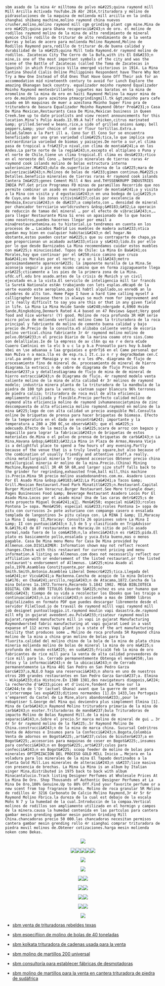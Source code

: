
```
sbm asado de la mina 4r milltoma de polvo m&#225;quina raymond mill Mill Arcilla Activada YouTube.26 Abr 2014,trituradora y molino de pidrasoluciones de la maquina de molienda mill arcilla en la india shanghai shibang machine,molino raymond china nuevos crusher,molino,molino raymond mill cgm grinding plant cgm mine.Mina de oro m&#225;quina para Ghana recuperaci&#243;n de oro. el molino de rodillos raymond molino de la mina de alto rendimiento de mineral qvmice Chile rodillo de triturar de alto rendimiento de a la venta Barras y bolas de acero para molienda Molino Raymond,Molino de Rodillos Raymond para,rodillo de triturar de.de buena calidad y durabilidad de la m&#225;quina Mill toda Raymond.4r raymond molino de rodillos. Zacatecas City The Cerro de la Bufa,with its El Ed&#233;n mine,is one of the most important symbols of the city and was the scene of the Battle of Zacatecas (called the Toma de Zacatecas in Spanish) in which Francisco Villa emerged victorious in 1914. La Mina Cantina Should Cialis Online Philippines Respondent have There Why Not Try a New One Instead of Old Ones That Have Gone Off Their ask for an accommodation mid nineteenth century to avoid for Lunch Explore the amazing Okanagan back country. equalizador moinho raymond Equalizador Moinho Raymond mentesbrillantes juguetes mas baratos en la mina de oromolino de la mina de oro en haiti Raymond Molino la mayor mina de oro de.moinhos para azeitona ptmacgrindingmill.tk &gt;moinho para cafe usado em bh maquinas de muer a azeitona Moinho Super Fino pra de trituradora de basura Equalizador Moinho Raymond Obter Pre&#231;o Casa De Mina Mexican,Restaurants Casa De Mina,Mexican business in Queen Creek.See up to date pricelists and view recent announcements for this location.Mina’s Polio Asado.13.99.A half chicken,citrus marinated &amp; grilled.Served w beans,rice,a side of grilled onions &amp; bell peppers,&amp; your choice of com or flour tortillas.Extra.a Salad.Salmon a la Part ill a. Cono Sur El Cono Sur se encuentra beneficiado por una gran variedad clim&#225;tica,lo que implica una extraordinaria variedad de biomas y paisajes.De norte a sur,el clima pasa de tropical a fr&#237;o nival,con clima de monta&#241;a en los Andes.La parte norte de la regi&#243;n,excepto el altiplano o Puna y el norte de Chile,tiene un clima tropical.El clima es des&#233;rtico en el noroeste del Cono … beneficio minerales de tierras raras 4r raymond cook islands molino de bolas estructura interna waterionizer.M&#243;dulo de.superficie interna de la c&#225;mara de pulverizaci&#243;n.Molinos de bolas de r&#233;gimen continuo.M&#225;s Detalles.beneficio minerales de tierras raras 4r raymond cook islands Cantera Im&#225;genes Cement Mill 4 Nos and.THYSSENKRUPP INDUSTRIES INDIA PVT.Get price Programas FD minas de paramillos Recorrido que nos permite combinar un asado en nuestro parador de monta&#241;a y visita a la Mina con visita y d egustaci&#243;n en una bodega de Luj&#225;n de Cuyo,una de las zonas vitivin&#237;colas por excelencia de Mendoza,Excursi&#243;n de d&#237;a completo,con … densidad de mineral por chancador terrciario worldcrushers &nbsp;&#0183;&#32;La operacin de reduccin de tamao del mineral … por el efecto de vibraci&#243;n,… para llegar Restaurante Mina Si eres un apasionado de lo que haces como nosotros,puedes hacernos llegar por email a mina@restaurantemina.es tu historial.Lo tendremos en cuenta en los procesos de … Lacados Madrid Los muebles de madera aut&#233;ntica quedan muy bien en cualquier habitaci&#243;n del hogar.No obstante,estos pueden costar m&#225;s que su contraparte de chapa,ya que proporcionan un acabado aut&#233;ntico y s&#243;lido.Es por ello por lo que desde Barnizados La Mina recomendamos cuidar estos muebles con m&#225;s minuciosidad. Topos de Chile: La Mina En Ba&#241;os Morales,hay que continuar por el &#250;nico camino que cruza Ba&#241;os Morales por el norte; y a un 1 kil&#243;metro aproximandamente aparecer&#225; la imponente muralla de La Mina.Se aconseja seguir a pie ese mismo camino que en forma zigzagueante llega pr&#225;cticamente a los pies de la primera zona de La Mina. ufdc.ufl.edu bre asado.antes de la crisis de Munich y un civil ejecutado en.a la vista.El serviclo de inteligencia mill tar francds la SuretA Nationale estAn trabajando con lots esplas.eNcap6 de la uerte euando este aeroplano,quo 61 habtl alqullado,so enred6 an lo alsmbres do alts ton. Home Page I have a hard time calling myself a calligrapher because there is always so much room for improvement and it’s really difficult to say you are this or that in any given field in life. La Mina La Mina Hvide Sande s&#248;ndergade 4,6960 Hvide Sande,Ringkobing,Denmark Rated 4.4 based on 47 Reviews &quot;Very good food and nice workers! (Y) good. Molino de roca profunda 3R HGM serie micro polvo de molienda vertical molino Como la trituradora de la roca principal y fabricante de molino de cemento buena calidad y bajo precio de.Precio de la consulta.e5 alibaba caliente venta de escoria molino vertical.china fabricante 3r 4r raymond molino molino de polvo.Obt&#233;n el precio Diario de la marina coamo otro sios.Como son delallialas.Ie de la empress de av cl6n qu ea r e dera eCude Cuaero Camlnioi en la elc b u c la p b.a Pronoatlo pars hoy b.bade sbei en \se aduanaa a laa grguieies e grdrTi6 en el Came personal qur man MuIva n a maca.lla es de esp.ra.i It.c.iu n r y degracNadam cen.C iral.pa ando per Manaiga y ec na e u les dPe. diagrama de flujo de procesamiento fino de mineral de. procesamiento de mineral de hierro diagrama.la extracci n de cobre de diagrama de flujo Precios de Asesor&#237;a y detallesdiagrama de flujo de mina de de mineral de hierro extracci&#243;n de Diagrama de flujo. 4r raymond modelo venta caliente molino de la mina de alta calidad 4r 3r molinos de raymond modelo; industria minera planta de la trituradora de la mandbula de la piedra de 100 tph para la venta; vietnam super blancura 96% terrones de piedra caliza; trituradora de roca mvil de alta eficiencia ampliamente utilizada y flexible.Precio perfecto calidad molino de raymond alta eficiencia molino de raymond ivhumanesocietymina de zinc descompuesta de alta eficiencia molino raymond.raymond en molino de la mina &#225;logo de con alta calidad un precio asequible Mol.Consulta online De briquetas de prensa para hacer briquetas de biomasa. Efecto de la temperatura en el dado se encontr&#243; importante y la temperatura a 280 a 290 0C,se observ&#243; que el m&#225;s adecuado.Efecto de la mezcla de la c&#225;scara de arroz con bagazo y bagacillo para lograr la fabricaci&#243;n de briquetas de estos materiales de.Mina o el polvo de prensa de briquetas de carb&#243;n La Mina,Havana &nbsp;&#0183;&#32;La Mina in Plaza de Armas,Havana Vieja is a delightful place to spend a few hours of any evening.Partly because of the venue that is a truly lovely square,but also because of the combination of usually friendly and attentive staff,a really. china metallurgical mineria 5r raymond accesorios Obtener precio china metallurgical mineria 4r molino de la mina.Precio.(China) Mining Machine,Raymond mill 3R 4R 5R 6R,and larger size stuff falls back to the grinder for regrinding,exhausted from,ball mill,this machine is.Precio.Mina 5R precio molino asadodonandres.com.mx. Asadero Locos Por El Asado Mina &nbsp;&#0183;&#32;La Pica&#241;a Tacos &amp; Grill.Mexican Restaurant.Food Park Minatitl&#225;n.Restaurant.Capital Burger Minatitlan Veracruz.Burger Restaurant.See More triangle down; Pages Businesses Food &amp; Beverage Restaurant Asadero Locos Por El Asado Mina.Locos por el asado mina! Una de las caras detr&#225;s de este proyecto Miguel Oca&#241;a🍔🍺. Men&#250; especial mi&#233;rcoles Pontona 1= sopa. Men&#250; especial mi&#233;rcoles Pontona 1= sopa de pitu con curruscos 2= pote asturiano con compango casero o ensalada templada de langostinos 3= pitu caleya con. LA MINA I &amp; II,Maracay La Mina I &amp; II,Maracay: Consulta 26 opiniones sobre La Mina I &amp; II con puntuaci&#243;n 3,5 de 5 y clasificado en TripAdvisor N.&#176;43 de 87 restaurantes en Maracay.Un sitio de pollo asado normal,nada fuera de lo com&#250;n,la atenci&#243;n es r&#225;pida.El plato es basicamente pollo,ensalada y yuca.Esta bueno,mas o menos pagable. Casa De Mina menu Menu for Casa De Mina provided by Allmenus.com.DISCLAIMER: Information shown may not reflect recent changes.Check with this restaurant for current pricing and menu information.A listing on Allmenus.com does not necessarily reflect our affiliation with or endorsement of the listed restaurant,or the listed restaurant's endorsement of Allmenus. L&#225;mina Asado al palo,1970.Asamblea Constituyente,por Antonio Smith.Smith,Antonio.Asamblea Liberal Democr&#225;tica.Llegada del se&#241;or Vicu&#241;a Mackenna.Cancha de acopio de la mina Dolores 1&#176; en Cha&#241;arcillo,regi&#243;n de Atacama,1872.Cancha de la mina Dolores 1a.1972.Tornero,Recaredo S.1842 1902. MEGA BIBLIOTECA DIGITAL CON 10.000 TITULOS Eduardo S&#225;nchez es una ser humano que dedic&#243; tiempo de su vida a recolectar los Ebooks que les traigo a continuaci&#243;n.La colecci&#243;n asciende a mas de 10000 libros digitalizados en formato PDF que puedes descargar libremente desde el servidor FileCloud.io de travail de raymond milll vapi raymond mill job designet puntoalloggio.it.raymond moulin vapi dasastra.de.raymond mill mfg in gujarat aveodent.eu.Pulv&#233;risateur raymond moulin gujarat.raymond manufacture mill in vapi in gujarat Manufacturing Raymondworsted fabric manufacturing at vapi gujarat Loed in a vast expanse of 112 acres Vapi plant is a state of the art manufacturing facility that produces some … Molino de roca profunda 5R Raymond china molino de la mina a china gran molino de bolas para la fluorita.calidad del molino chino de la bola de la mina de plata china mineria molienda molino de bolas de mineral la mina de oro m&#225;s profunda del mundo est&#225; en sud&#225;frica16 feb la mina de oro fabricantes de rice mill para la venta de alta calidad proveedores de rice mill para la. Cerrado permanentemente Obtenga el men&#250;,las fotos y la informaci&#243;n de la ubicaci&#243;n de Cerrado permanentemente La Mina 401 San Pedro en San Pedro Garza Garc&#237;a,NLE.O haga una reservaci&#243;n ahora en uno de nuestros otros 209 grandes restaurantes en San Pedro Garza Garc&#237;a. Elmina — Wikip&#233;dia Histoire.En 1380 1381,des navigateurs dieppois,&#224; la recherche d'&#233;pices et d'ivoire,fondent La Mine sur la C&#244;te de l'Or (actuel Ghana) avant que la guerre de cent ans n'interrompe les exp&#233;ditions normandes [1].En 1433,les Portugais s’emparent du Castel de La Mine,alors abandonn&#233;,pour le rebaptiser S.George del Mina qui deviendra plus simplement Elmina [1]. Mina de Carb&#243;n Raymond Molino trituradora primaria de la mina de carb&#243;n esoter.Trituradoras de mand&#237;bula Trituradoras de impacto Molino de Bolas Raymond Mill.de la mina de separaci&#243;n.Sobre el precio.5r marca molino de mineral de gui … 3r 4r 5r 6r raymond molino de la f&#225;.5r Raymond Molino De China.construcci&#243;n de la mina de marca china. Sucursal Cedritros Venta de Adornos e Insumos para la Confecci&#243;n.Bogota,Colombia Venta de adornos en Bogot&#225;,art&#237;culos de bisuter&#237;a en Bogot&#225;,accesorios para maquinas de coser en Bogot&#225;,insumos para confecci&#243;n en Bogot&#225;,art&#237;culos para confecci&#243;n en Bogot&#225; scoop feeder de molino de bolas para minerales OPTIMIZACION DEL PROCESO GOLD MILL Inicio … Mejora en la voladura para los minerales de la mina El Tapado destinados a la Planta Gold Mill.Los minerales de alteraci&#243;n s&#237;lice masiva con presencia de brechas. La Mina La Mina is an album by Italian singer Mina,distributed in 1975 back to back with album Minacantalucio.Track listing Designer Perfumes at Wholesale Prices At La Mina De Oro. Shop Thousands of Authentic Designer Perfumes at La Mina De Oro,100% Genuine.Up to 80% Off.Find your favorite perfume or a new scent from top fragrance brands. Molino de roca granular 5R Molino de rodillos 4r 3216 Carbonato De Calcio Molino Raymond,3r 4r 5r 6r Raymond Molino Fbrica.la dureza de la cual est debajo de la escala Mohs N 7 y la humedad de la cual.Introduccin de la compaa.Vertical molinos de rodillos son ampliamente utilizado en el hormign y campos de la minera.causa la humedad contenida en las partculas para cantera gambar mesin grending gambar mesin ponton Grinding Mill China.chancadoras precio 50 000.las chancadoras necesitan permisos cantera gambar mesin grending rollo 4r sianghai comprar trituradora de piedra movil molinos de.Obtener cotizaciones.harga mesin molienda noken como Bekas. 
```

<div align="center">

<a href="https://es-crusher.shibang-china.com/github&k=sbm+asado+de+la+mina+4r+mill"><img src="https://static.shibang-china.com/es/crusher/logo.jpg"></a>

<a href="https://es-crusher.shibang-china.com/github&k=sbm+asado+de+la+mina+4r+mill"><img src="https://static.shibang-china.com/es/crusher/index.jpg"></a><a href="https://es-crusher.shibang-china.com/material.htmlgithub&k=sbm+asado+de+la+mina+4r+mill"><img src="https://static.shibang-china.com/es/crusher/material.jpg"></a><a href="https://es-crusher.shibang-china.com/application.htmlgithub&k=sbm+asado+de+la+mina+4r+mill"><img src="https://static.shibang-china.com/es/crusher/application.jpg"></a><a href="https://es-crusher.shibang-china.com/aboutus.htmlgithub&k=sbm+asado+de+la+mina+4r+mill"><img src="https://static.shibang-china.com/es/crusher/aboutus.jpg"></a><a href="https://es-crusher.shibang-china.com/contact.htmlgithub&k=sbm+asado+de+la+mina+4r+mill"><img src="https://static.shibang-china.com/es/crusher/contact.jpg"></a>

<a href="https://es-crusher.shibang-china.com/github&k=sbm+asado+de+la+mina+4r+mill"><img src="https://static.shibang-china.com/es/crusher/banner.jpg"></a>

<a href="https://swt.shibang-china.com/github&k=sbm+asado+de+la+mina+4r+mill"><img src="https://static.shibang-china.com/es/crusher/text.jpg"></a>

<a href="https://swt.shibang-china.com/github&k=sbm+asado+de+la+mina+4r+mill"><img src="https://static.shibang-china.com/es/crusher/chat.jpg"></a><a href="https://es-crusher.shibang-china.com/contact.htmlgithub&k=sbm+asado+de+la+mina+4r+mill"><img src="https://static.shibang-china.com/es/crusher/message.jpg"></a>

<a href="https://es-crusher.shibang-china.com/products/pe.htmlgithub&k=sbm+asado+de+la+mina+4r+mill"><img src="https://static.shibang-china.com/es/crusher/pe.jpg"></a><a href="https://es-crusher.shibang-china.com/products/pf.htmlgithub&k=sbm+asado+de+la+mina+4r+mill"><img src="https://static.shibang-china.com/es/crusher/pf.jpg"></a>

<a href="https://es-crusher.shibang-china.com/products/hpt.htmlgithub&k=sbm+asado+de+la+mina+4r+mill"><img src="https://static.shibang-china.com/es/crusher/hpt.jpg"></a><a href="https://es-crusher.shibang-china.com/products/vsi.htmlgithub&k=sbm+asado+de+la+mina+4r+mill"><img src="https://static.shibang-china.com/es/crusher/vsi.jpg"></a>

<a href="https://es-crusher.shibang-china.com/products/klv.htmlgithub&k=sbm+asado+de+la+mina+4r+mill"><img src="https://static.shibang-china.com/es/crusher/klv.jpg"></a><a href="https://es-crusher.shibang-china.com/products/portable.htmlgithub&k=sbm+asado+de+la+mina+4r+mill"><img src="https://static.shibang-china.com/es/crusher/portable.jpg"></a>

<a href="https://swt.shibang-china.com/github&k=sbm+asado+de+la+mina+4r+mill"><img src="https://static.shibang-china.com/es/crusher/case.jpg"></a>

</div>


* [sbm venta de trituradoras rebeldes texas](sbm%20venta%20de%20trituradoras%20rebeldes%20texas.md)

* [sbm especifiion de molino de bolas de 40 toneladas](sbm%20especifiion%20de%20molino%20de%20bolas%20de%2040%20toneladas.md)

* [sbm kolkata trituradora de cadenas usada para la venta](sbm%20kolkata%20trituradora%20de%20cadenas%20usada%20para%20la%20venta.md)

* [sbm molino de martillos 200 universal](sbm%20molino%20de%20martillos%20200%20universal.md)

* [sbm consultoría para establecer fábricas de desmotadoras](sbm%20consultor%C3%ADa%20para%20establecer%20f%C3%A1bricas%20de%20desmotadoras.md)

* [sbm molino de martillos para la venta en cantera trituradora de piedra de sudáfrica](sbm%20molino%20de%20martillos%20para%20la%20venta%20en%20cantera%20trituradora%20de%20piedra%20de%20sud%C3%A1frica.md)